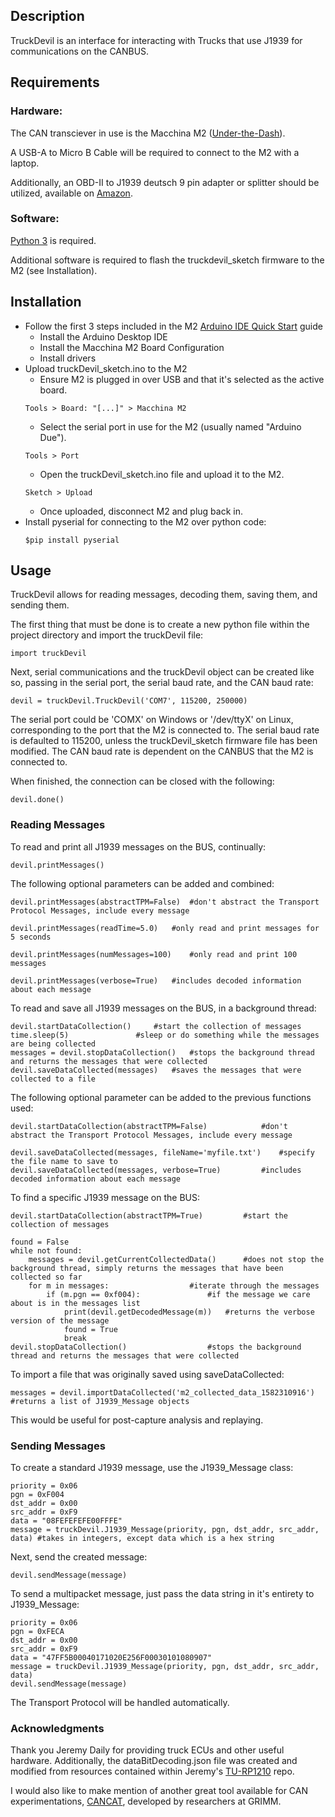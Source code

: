## Description

TruckDevil is an interface for interacting with Trucks that use J1939 for communications on the CANBUS.

## Requirements

### Hardware:

The CAN transciever in use is the Macchina M2 ([Under-the-Dash](https://www.macchina.cc/catalog/m2-boards/m2-under-dash)).

A USB-A to Micro B Cable will be required to connect to the M2 with a laptop.

Additionally, an OBD-II to J1939 deutsch 9 pin adapter or splitter should be utilized, available on [Amazon](https://www.amazon.com/gp/product/B073DJN7FG/ref=ppx_yo_dt_b_asin_title_o05_s00?ie=UTF8&psc=1).

### Software:

[Python 3](https://www.python.org/downloads/) is required.

Additional software is required to flash the truckdevil_sketch firmware to the M2 (see Installation).

## Installation

- Follow the first 3 steps included in the M2 [Arduino IDE Quick Start](https://docs.macchina.cc/m2-docs/arduino) guide
	- Install the Arduino Desktop IDE
	- Install the Macchina M2 Board Configuration
	- Install drivers
- Upload truckDevil_sketch.ino to the M2
	- Ensure M2 is plugged in over USB and that it's selected as the active board. 
	```
	Tools > Board: "[...]" > Macchina M2
	```
	- Select the serial port in use for the M2 (usually named "Arduino Due").
	```
	Tools > Port
	```
	- Open the truckDevil_sketch.ino file and upload it to the M2.
	```
	Sketch > Upload
	```
	- Once uploaded, disconnect M2 and plug back in.
- Install pyserial for connecting to the M2 over python code:
	```
	$pip install pyserial
	```

## Usage

TruckDevil allows for reading messages, decoding them, saving them, and sending them.

The first thing that must be done is to create a new python file within the project directory and import the truckDevil file:

```
import truckDevil
```

Next, serial communications and the truckDevil object can be created like so, passing in the serial port, the serial baud rate, and the CAN baud rate:

```
devil = truckDevil.TruckDevil('COM7', 115200, 250000)
```

The serial port could be 'COMX' on Windows or '/dev/ttyX' on Linux, corresponding to the port that the M2 is connected to.
The serial baud rate is defaulted to 115200, unless the truckDevil_sketch firmware file has been modified.
The CAN baud rate is dependent on the CANBUS that the M2 is connected to.

When finished, the connection can be closed with the following:

```
devil.done()
```


### Reading Messages

To read and print all J1939 messages on the BUS, continually:

```
devil.printMessages()
```

The following optional parameters can be added and combined:

```
devil.printMessages(abstractTPM=False)	#don't abstract the Transport Protocol Messages, include every message

devil.printMessages(readTime=5.0)	#only read and print messages for 5 seconds

devil.printMessages(numMessages=100)	#only read and print 100 messages

devil.printMessages(verbose=True)	#includes decoded information about each message
```


To read and save all J1939 messages on the BUS, in a background thread:

```
devil.startDataCollection()		#start the collection of messages
time.sleep(5)				#sleep or do something while the messages are being collected
messages = devil.stopDataCollection()	#stops the background thread and returns the messages that were collected
devil.saveDataCollected(messages)	#saves the messages that were collected to a file
```

The following optional parameter can be added to the previous functions used:

```
devil.startDataCollection(abstractTPM=False)			#don't abstract the Transport Protocol Messages, include every message

devil.saveDataCollected(messages, fileName='myfile.txt')	#specify the file name to save to
devil.saveDataCollected(messages, verbose=True)			#includes decoded information about each message
```


To find a specific J1939 message on the BUS:

```
devil.startDataCollection(abstractTPM=True)			#start the collection of messages

found = False
while not found:
	messages = devil.getCurrentCollectedData()		#does not stop the background thread, simply returns the messages that have been collected so far
	for m in messages:					#iterate through the messages
		if (m.pgn == 0xf004):				#if the message we care about is in the messages list
			print(devil.getDecodedMessage(m))	#returns the verbose version of the message
			found = True
			break
devil.stopDataCollection()					#stops the background thread and returns the messages that were collected
```

To import a file that was originally saved using saveDataCollected:

```
messages = devil.importDataCollected('m2_collected_data_1582310916')  #returns a list of J1939_Message objects
```

This would be useful for post-capture analysis and replaying.

### Sending Messages

To create a standard J1939 message, use the J1939_Message class:

```
priority = 0x06
pgn = 0xF004
dst_addr = 0x00
src_addr = 0xF9
data = "08FEFEFEFE00FFFE"
message = truckDevil.J1939_Message(priority, pgn, dst_addr, src_addr, data)	#takes in integers, except data which is a hex string
```

Next, send the created message:

```
devil.sendMessage(message)
```


To send a multipacket message, just pass the data string in it's entirety to J1939_Message:

```
priority = 0x06
pgn = 0xFECA
dst_addr = 0x00
src_addr = 0xF9
data = "47FF5B00040171020E256F00030101080907"
message = truckDevil.J1939_Message(priority, pgn, dst_addr, src_addr, data)
devil.sendMessage(message)
```

The Transport Protocol will be handled automatically.

### Acknowledgments

Thank you Jeremy Daily for providing truck ECUs and other useful hardware. Additionally, the dataBitDecoding.json file was created and modified from resources contained within Jeremy's [TU-RP1210](https://github.com/Heavy-Vehicle-Networking-At-U-Tulsa/TU-RP1210) repo.

I would also like to make mention of another great tool available for CAN experimentations, [CANCAT](https://github.com/atlas0fd00m/CanCat), developed by researchers at GRIMM.